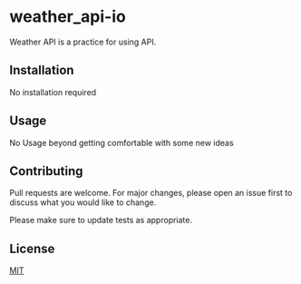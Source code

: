 # weather_api-io

Weather API is a practice for using API.

## Installation

No installation required


## Usage

No Usage beyond getting comfortable with some new ideas

## Contributing
Pull requests are welcome. For major changes, please open an issue first to discuss what you would like to change.

Please make sure to update tests as appropriate.

## License
[MIT](https://choosealicense.com/licenses/mit/)
